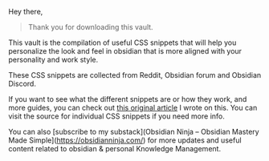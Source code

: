 Hey there,

> Thank you for downloading this vault. 

This vault is the compilation of useful CSS snippets that will help you personalize the look and feel in obsidian that is more aligned with your personality and work style. 

These CSS snippets are collected from Reddit, Obsidian forum and Obsidian Discord. 

If you want to see what the different snippets are or how they work, and more guides, you can check out [this original article](https://beingpax.medium.com/27-awesome-css-snippets-for-customizing-obsidian-9d64114f3284) I wrote on this. You can visit the source for individual CSS snippets if you need more info.

You can also [subscribe to my substack](Obsidian Ninja – Obsidian Mastery Made Simple](https://obsidianninja.com/) for more updates and useful content related to obsidian & personal Knowledge Management. 

